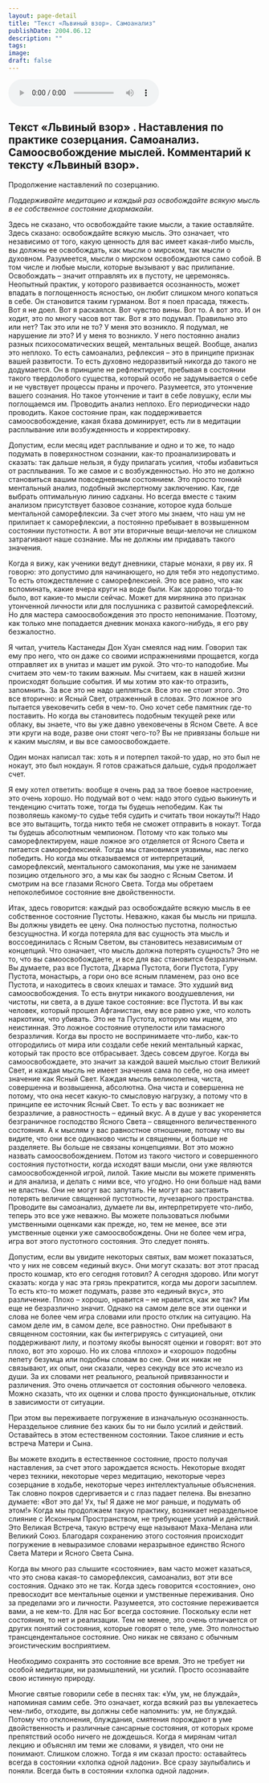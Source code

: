 ```yaml
---
layout: page-detail
title: "Текст «Львиный взор». Самоанализ"
publishDate: 2004.06.12
description: ""
tags:
image:
draft: false
---
```


<audio title="2004.06.12 - Текст «Львиный взор». Самоанализ.mp3" src="/upload/iblock/a0c/a0c616ee7d835da84288290b0d8602c9.mp3" controls=""></audio>

## **Текст** **«Львиный взор»** **.** **Наставления по практике созерцания.** **Самоанализ.** **Самоосвобождение мыслей. Комментарий к тексту «Львиный взор».** 
  
  
 Продолжение наставлений по созерцанию.

  
_Поддерживайте медитацию и каждый раз освобождайте всякую мысль в ее собственное состояние дхармакайи._ 

  
 Здесь не сказано, что освобождайте такие мысли, а такие оставляйте. Здесь сказано: освобождайте всякую мысль. Это означает, что независимо от того, какую ценность для вас имеет какая-либо мысль, вы должны ее освобождать, как мысли о мирском, так мысли о духовном. Разумеется, мысли о мирском освобождаются само собой. В том числе и любые мысли, которые вызывают у вас прилипание. Освобождать – значит отправлять их в пустоту, не церемонясь. Неопытный практик, у которого развивается осознанность, может впадать в поглощенность ясностью, он любит слишком много копаться в себе. Он становится таким гурманом. Вот я поел прасада, тяжесть. Вот я не доел. Вот я раскаялся. Вот чувство вины. Вот то. А вот это. И он ходит, это по многу часов вот так. Вот я это подумал. Правильно это или нет? Так это или не то? У меня это возникло. Я подумал, не нарушение ли это? И у меня то возникло. У него постоянно анализ разных психосоматических вещей, ментальных вещей. Вообще, анализ это неплохо. То есть самоанализ, рефлексия – это в принципе признак вашей развитости. То есть духовно недоразвитый никогда до такого не додумается. Он в принципе не рефлектирует, пребывая в состоянии такого твердолобого существа, который особо не задумывается о себе и не чувствует процессы праны и прочего. Разумеется, это утончение вашего сознания. Но такое утончение и таит в себе ловушку, если мы поглощаемся им. Проводить анализ неплохо. Его периодически надо проводить. Какое состояние пран, как поддерживается самоосвобождение, какая бхава доминирует, есть ли в медитации расплывание или возбужденность и корректировку.

  
 Допустим, если месяц идет расплывание и одно и то же, то надо подумать в поверхностном сознании, как-то проанализировать и сказать: так дальше нельзя, я буду прилагать усилия, чтобы избавиться от расплывания. То же самое и с возбужденностью. Но это не должно становиться вашим повседневным состоянием. Это просто тонкий ментальный анализ, подобный экспертному заключению. Как, где выбрать оптимальную линию садханы. Но всегда вместе с таким анализом присутствует базовое сознание, которое куда больше ментальной саморефлексии. За счет этого мы знаем, что наш ум не прилипает к саморефлексии, а постоянно пребывает в возвышенном состоянии пустотности. А вот эти вторичные вещи-мелочи не слишком затрагивают наше сознание. Мы не должны им придавать такого значения.

 Когда я вижу, как ученики ведут дневники, старые монахи, я рву их. Я говорю: это допустимо для начинающего, но для тебя это недопустимо. То есть отождествление с саморефлексией. Это все равно, что как вспоминать, какие вчера круги на воде были. Как здорово тогда-то было, вот какие-то мысли сейчас. Может для мирянина это признак утонченной личности или для послушника с развитой саморефлексий. Но для мастера самоосвобождения это просто непонимание. Поэтому, как только мне попадается дневник монаха какого-нибудь, я его рву безжалостно.

 Я читал, учитель Кастанеды Дон Хуан смеялся над ним. Говорил так ему про него, что он даже со своими испражнениями прощается, когда отправляет их в унитаз и машет им рукой. Это что-то наподобие. Мы считаем это чем-то таким важным. Мы считаем, как в нашей жизни происходят большие события. И мы хотим это как-то отразить, запомнить. За все это не надо цепляться. Все это не стоит этого. Это все вторично: и Ясный Свет, отраженный в словах. Это ложное эго пытается увековечить себя в чем-то. Оно хочет себе памятник где-то поставить. Но когда вы становитесь подобным текущей реке или облаку, вы знаете, что вы уже давно увековечены в Ясном Свете. А все эти круги на воде, разве они стоят чего-то? Вы не привязаны больше ни к каким мыслям, и вы все самоосвобождаете.

  
 Один монах написал так: хоть я и потерпел такой-то удар, но это был не нокаут, это был нокдаун. Я готов сражаться дальше, судья продолжает счет.

 Я ему хотел ответить: вообще я очень рад за твое боевое настроение, это очень хорошо. Но подумай вот о чем: надо этого судью выкинуть и тенденцию считать тоже, тогда ты будешь непобедим. Как ты позволяешь какому-то судье тебя судить и считать твои нокауты?! Надо все это вытащить, тогда никто тебя не сможет отправить в нокаут. Тогда ты будешь абсолютным чемпионом. Потому что как только мы саморефлектируем, наше ложное эго отделяется от Ясного Света и питается саморефлексией. Тогда мы становимся уязвимы, нас легко победить. Но когда мы отказываемся от интерпретаций, саморефлексий, ментального самокопания, мы уже не занимаем позицию отдельного эго, а мы как бы заодно с Ясным Светом. И смотрим на все глазами Ясного Света. Тогда мы обретаем непоколебимое состояние вне двойственности.

 Итак, здесь говорится: каждый раз освобождайте всякую мысль в ее собственное состояние Пустоты. Неважно, какая бы мысль ни пришла. Вы должны увидеть ее цену. Она полностью пустотна, полностью безсущностна. И когда потеряла для вас сущность эта мысль и воссоединилась с Ясным Светом, вы становитесь независимым от концепций. Что означает, что мысль должна потерять сущность? Это не то, что вы самоосвобождаете, и все для вас становится безразличным. Вы думаете, раз все Пустота, Дхарма Пустота, боги Пустота, Гуру Пустота, монастырь, а гори оно все ясным пламенем, раз оно все Пустота, и находитесь в своих клешах и тамасе. Это худший вид самоосвобождения. То есть внутри никакого воодушевления, ни чистоты, ни света, а в душе такое состояние: все Пустота. И вы как человек, который прошел Афганистан, ему все равно уже, что колоть наркотики, что убивать. Это не та Пустота, которую мы ищем, это неистинная. Это ложное состояние отупелости или тамасного безразличия. Когда вы просто не воспринимаете что-либо, как-то отгородились от мира или создали себе некий ментальный каркас, который так просто все отбрасывает. Здесь совсем другое. Когда вы самоосвобождаете, это значит за каждой вашей мыслью стоит Великий Свет, и каждая мысль не имеет значения сама по себе, но она имеет значение как Ясный Свет. Каждая мысль великолепна, чиста, совершенна и возвышенна, абсолютна. Она чиста и совершенна не потому, что она несет какую-то смысловую нагрузку, а потому что в принципе ее источник Ясный Свет. То есть у вас возникает не безразличие, а равностность – единый вкус. А в душе у вас укореняется безграничное господство Ясного Света – священного величественного состояния. А к мыслям у вас равностное отношение, потому что вы видите, что они все одинаково чисты и священны, и больше не разделяете. Вы больше не связаны концепциями. Вот это можно назвать самоосвобождением. Потом из такого чистого и совершенного состояния пустотности, когда исходят ваши мысли, они уже являются самоосвобожденной игрой, лилой. Такие мысли вы можете применять и для анализа, и делать с ними все, что угодно. Но они больше над вами не властны. Они не могут вас запутать. Не могут вас заставить потерять величие священной пустотности, лучезарного пространства. Проводите вы самоанализ, думаете ли вы, интерпретируете что-либо, теперь это все уже неважно. Вы можете пользоваться любыми умственными оценками как прежде, но, тем не менее, все эти умственные оценки уже самоосвобождены. Они не более чем игра, игра вот этого пустотного состояния. Это следует понять.

 Допустим, если вы увидите некоторых святых, вам может показаться, что у них не совсем «единый вкус». Они могут сказать: вот этот прасад просто кошмар, кто его сегодня готовил? А сегодня здорово. Или могут сказать: когда у нас эта грязь прекратится, когда мы дороги засыплем. То есть кто-то может подумать, разве это «единый вкус», это различение. Плохо – хорошо, нравится – не нравится, как же так? Им еще не безразлично значит. Однако на самом деле все эти оценки и слова не более чем игра словами или просто отклик на ситуацию. На самом деле им, в самом деле, все равностно. Они пребывают в священном состоянии, как бы интегрируясь с ситуацией, они поддерживают лилу, и поэтому якобы выносят оценки и говорят: вот это плохо, вот это хорошо. Но их слова «плохо» и «хорошо» подобны лепету безумца или подобны словам во сне. Они их никак не связывают, их опыт, они сказали, через секунду все это исчезло из души. За их словами нет реального, реальной привязанности и различения. Это очень отличается от состояния обычного человека. Можно сказать, что их оценки и слова просто функциональные, отклик в зависимости от ситуации.

  
 При этом вы переживаете погружение в изначальную осознанность. Нераздельное слияние без каких бы то ни было усилий и действий. Оставайтесь в этом естественном состоянии. Такое слияние и есть встреча Матери и Сына.

 Вы можете входить в естественное состояние, просто получая наставления, за счет этого зарождается ясность. Некоторые входят через техники, некоторые через медитацию, некоторые через созерцание в ходьбе, некоторые через интеллектуальные объяснения. Так словно покров сдергивается и с глаз падает пелена. Вы внезапно думаете: «Вот это да! Ух, ты! Я даже не мог раньше, и подумать об этом!» Когда мы продолжаем такую практику, возникает нераздельное слияние с Исконным Пространством, не требующее усилий и действий. Это Великая Встреча, такую встречу еще называют Маха-Мелана или Великий Союз. Благодаря сохранению этого состояния происходит погружение в невыразимое словами неразрывное единство Ясного Света Матери и Ясного Света Сына.

 Когда вы много раз слышите «состояние», вам часто может казаться, что это снова какая-то саморефлексия, самоанализ, вот эти все состояния. Однако это не так. Когда здесь говорится «состояние», оно превосходит все ментальные оценки и умственные переживания. Оно за пределами эго и личности. Разумеется, это состояние переживается вами, а не кем-то. Для нас Бог всегда состояние. Поскольку если нет состояния, то нет и реализации. Тем не менее, это очень отличается от других понятий состояния, которые говорят о теле, уме. Это полностью трансцендентальное состояние. Оно никак не связано с обычным эгоистическим восприятием.

  
 Необходимо сохранять это состояние все время. Это не требует ни особой медитации, ни размышлений, ни усилий. Просто осознавайте свою истинную природу.

 Многие святые говорили себе в песнях так: «Ум, ум, не блуждай», напоминая самим себе. Это означает, когда всякий раз вы увлекаетесь чем-либо, отходите, вы должны себе напомнить: ум, не блуждай. Потому что отклонения, блуждания, смятения порождают в уме двойственность и различные сансарные состояния, от которых кроме препятствий особо ничего не дождешься. Когда я мирянам читал лекцию и объяснял им теми же словами, я увидел, что они не понимают. Слишком сложно. Тогда я им сказал просто: оставайтесь всегда в состоянии «хлопка одной ладони». Все сразу заулыбались и поняли. Всегда быть в состоянии «хлопка одной ладони».

  
